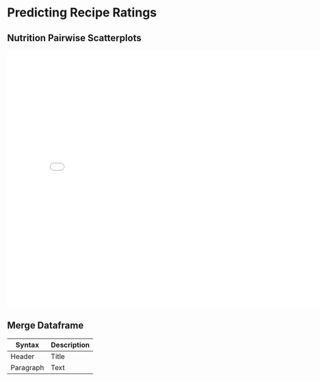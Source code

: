 # Predicting Recipe Ratings

## Nutrition Pairwise Scatterplots

<iframe
  src="assets/pairwise_scatter.html"
  width="800"
  height="600"
  frameborder="0"
></iframe>

## Merge Dataframe

| Syntax | Description |
| ----------- | ----------- |
| Header | Title |
| Paragraph | Text |
